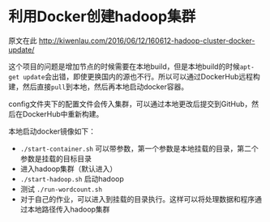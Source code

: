 # 利用Docker创建hadoop集群

原文在此 http://kiwenlau.com/2016/06/12/160612-hadoop-cluster-docker-update/

这个项目的问题是增加节点的时候需要在本地build，但是本地build的时候`apt-get update`会出错，即使更换国内的源也不行。所以可以通过DockerHub远程构建，然后直接`pull`到本地，然后再本地启动docker容器。

config文件夹下的配置文件会传入集群，可以通过本地更改后提交到GitHub，然后在DockerHub中重新构建。

本地启动docker镜像如下：

* `./start-container.sh` 可以带参数，第一个参数是本地挂载的目录，第二个参数是挂载的目标目录
* 进入hadoop集群（默认进入）
* `./start-hadoop.sh` 启动hadoop
* 测试 `./run-wordcount.sh`
* 对于自己的作业，可以进入到挂载的目录执行。这样可以将处理数据和程序通过本地路径传入hadoop集群
